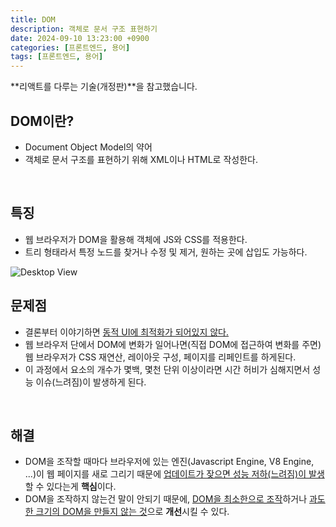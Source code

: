 ```yaml
---
title: DOM
description: 객체로 문서 구조 표현하기
date: 2024-09-10 13:23:00 +0900
categories: [프론트엔드, 용어]
tags: [프론트엔드, 용어]
---
```


**리액트를 다루는 기술(개정판)**을 참고했습니다.

## DOM이란?
- Document Object Model의 약어
- 객체로 문서 구조를 표현하기 위해 XML이나 HTML로 작성한다.
<br>


## 특징
- 웹 브라우저가 DOM을 활용해 객체에 JS와 CSS를 적용한다.
- 트리 형태라서 특정 노드를 찾거나 수정 및 제거, 원하는 곳에 삽입도 가능하다.

![Desktop View](https://lh3.googleusercontent.com/pw/AP1GczMfKGS8SR4g0qnZsJMr05KQTqQUmuUq_7abIk5rqJgzVKd5yo6I2AXZYtYM0yHzOFOhPRCqOmvuo00TbStJwqVciiCrFNlUDNwvv4S7ewlUjxFORK0=w2400)
<br>


## 문제점
- 결론부터 이야기하면 <ins>동적 UI에 최적화가 되어있지 않다.</ins>
- 웹 브라우저 단에서 DOM에 변화가 일어나면(직접 DOM에 접근하여 변화를 주면) 웹 브라우저가 CSS 재연산, 레이아웃 구성, 페이지를 리페인트를 하게된다.
- 이 과정에서 요소의 개수가 몇백, 몇천 단위 이상이라면 시간 허비가 심해지면서 성능 이슈(느려짐)이 발생하게 된다.
<br>


## 해결
- DOM을 조작할 때마다 브라우저에 있는 엔진(Javascript Engine, V8 Engine, ...)이 웹 페이지를 새로 그리기 때문에 <ins>업데이트가 잦으면 성능 저하(느려짐)이 발생</ins>할 수 있다는게 **핵심**이다.
- DOM을 조작하지 않는건 말이 안되기 때문에, <ins>DOM을 최소한으로 조작</ins>하거나 <ins>과도한 크기의 DOM을 만들지 않는 것</ins>으로 **개선**시킬 수 있다.